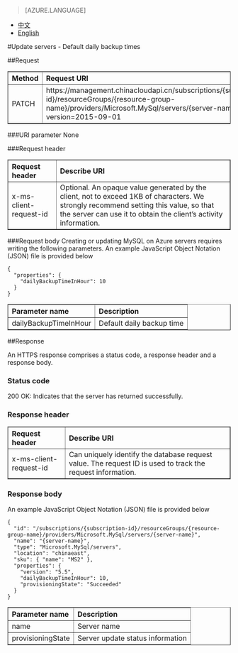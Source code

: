 <properties linkid="" urlDisplayName="" pageTitle="Use Windows PowerShell to manage MySQL Database on Azure – Azure cloud" metakeywords="Azure Cloud, technical documentation, documents and resources, MySQL, database, beginner’s guide, Azure MySQL, MySQL PaaS, Azure MySQL PaaS, API, Azure MySQL Service, Azure RDS" description="This article explains how to use the API to carry out more operations for MySQL Database on Azure, including query, create, modify and delete operations." metaCanonical="" services="MySQL" documentationCenter="Services" title="" authors="sofia" solutions="" manager="" editor="" />

<tags ms.service="mysql_en" ms.date="07/05/2016" wacn.date="07/05/2016" wacn.lang="en" />

> [AZURE.LANGUAGE]
- [中文](/documentation/articles/mysql-database-api-updateserverdailybackup/)
- [English](/documentation/articles/mysql-database-enus-api-updateserverdailybackup/)

#Update servers - Default daily backup times

##Request
<table width="100%" border="1" cellspacing="0" cellpadding="0">
  <th align="left"><strong>Method</strong>
    </td>
  <th align="left"><strong>Request URI</strong>
    </td>
  
  <tr>
    <td>PATCH    </td>
    <td>https://management.chinacloudapi.cn/subscriptions/{subscription-id}/resourceGroups/{resource-group-name}/providers/Microsoft.MySql/servers/{server-name}?api-version=2015-09-01</td>
  </tr>
</table>

###URI parameter
None

###Request header
<table width="100%" border="1" cellspacing="0" cellpadding="0">
  <th align="left"><strong>Request header</strong>
    </td>
  <th align="left"><strong>Describe URI</strong>
    </td>
  
  <tr>
    <td>x-ms-client-request-id</td>
    <td>Optional. An opaque value generated by the client, not to exceed 1KB of characters. We strongly recommend setting this value, so that the server can use it to obtain the client’s activity information.</td>
  </tr>
</table>

###Request body
Creating or updating MySQL on Azure servers requires writing the following parameters. An example JavaScript Object Notation (JSON) file is provided below 
```
{
  "properties": {
    "dailyBackupTimeInHour": 10
  }
}
``` 
<table width="100%" border="1" cellspacing="0" cellpadding="0"> 
  <th align="left"><strong>Parameter name</strong> 
    </td> 
  <th align="left"><strong>Description</strong> 
    </td> 
  <tr> 
  <td>dailyBackupTimeInHour </td> 
    <td>Default daily backup time</td> 
  </tr> 
</table>

##Response

An HTTPS response comprises a status code, a response header and a response body.
### Status code
200 OK: Indicates that the server has returned successfully.

### Response header

<table width="100%" border="1" cellspacing="0" cellpadding="0">
  <th align="left"><strong>Request header</strong>
    </td>
  <th align="left"><strong>Describe URI</strong>
    </td>
  
  <tr>
    <td>x-ms-client-request-id</td>
    <td>Can uniquely identify the database request value. The request ID is used to track the request information.</td>
  </tr>
</table>

### Response body
An example JavaScript Object Notation (JSON) file is provided below 
```
{
  "id": "/subscriptions/{subscription-id}/resourceGroups/{resource-group-name}/providers/Microsoft.MySql/servers/{server-name}",
  "name": "{server-name}",
  "type": "Microsoft.MySql/servers",
  "location": "chinaeast",
  "sku": { "name": "MS2" },
  "properties": {
    "version": "5.5",
    "dailyBackupTimeInHour": 10,
    "provisioningState": "Succeeded"
  }
}
``` 
<table width="100%" border="1" cellspacing="0" cellpadding="0"> 
  <th align="left"><strong>Parameter name</strong> 
    </td> 
  <th align="left"><strong>Description</strong> 
    </td>
  
  <tr>
    <td>name</td>
    <td>Server name</td>
  </tr>
  <tr>
    <td>provisioningState</td>
    <td>Server update status information</td>
  </tr>
</table>

<!---HONumber=Acom_0104_2016_MySql-->
